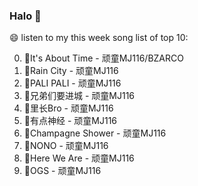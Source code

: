 

### Halo 👋

😄 listen to my this week song list of top 10:

0. 🌈It's About Time - 顽童MJ116/BZARCO
1. 🌈Rain City - 顽童MJ116
2. 🌈PALI PALI - 顽童MJ116
3. 🌈兄弟们要进城 - 顽童MJ116
4. 🌈里长Bro - 顽童MJ116
5. 🌈有点神经 - 顽童MJ116
6. 🌈Champagne Shower - 顽童MJ116
7. 🌈NONO - 顽童MJ116
8. 🌈Here We Are - 顽童MJ116
9. 🌈OGS - 顽童MJ116

